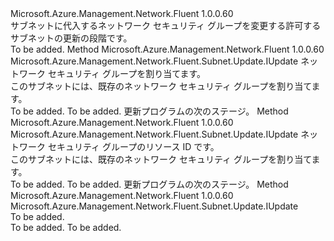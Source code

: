 <Type Name="IWithNetworkSecurityGroup" FullName="Microsoft.Azure.Management.Network.Fluent.Subnet.Update.IWithNetworkSecurityGroup">
  <TypeSignature Language="C#" Value="public interface IWithNetworkSecurityGroup" />
  <TypeSignature Language="ILAsm" Value=".class public interface auto ansi abstract IWithNetworkSecurityGroup" />
  <TypeSignature Language="DocId" Value="T:Microsoft.Azure.Management.Network.Fluent.Subnet.Update.IWithNetworkSecurityGroup" />
  <TypeSignature Language="VB.NET" Value="Public Interface IWithNetworkSecurityGroup" />
  <TypeSignature Language="F#" Value="type IWithNetworkSecurityGroup = interface" />
  <AssemblyInfo>
    <AssemblyName>Microsoft.Azure.Management.Network.Fluent</AssemblyName>
    <AssemblyVersion>1.0.0.60</AssemblyVersion>
  </AssemblyInfo>
  <Interfaces />
  <Docs>
    <summary>
            サブネットに代入するネットワーク セキュリティ グループを変更する許可するサブネットの更新の段階です。
            </summary>
    <remarks>To be added.</remarks>
  </Docs>
  <Members>
    <Member MemberName="WithExistingNetworkSecurityGroup">
      <MemberSignature Language="C#" Value="public Microsoft.Azure.Management.Network.Fluent.Subnet.Update.IUpdate WithExistingNetworkSecurityGroup (Microsoft.Azure.Management.Network.Fluent.INetworkSecurityGroup nsg);" />
      <MemberSignature Language="ILAsm" Value=".method public hidebysig newslot virtual instance class Microsoft.Azure.Management.Network.Fluent.Subnet.Update.IUpdate WithExistingNetworkSecurityGroup(class Microsoft.Azure.Management.Network.Fluent.INetworkSecurityGroup nsg) cil managed" />
      <MemberSignature Language="DocId" Value="M:Microsoft.Azure.Management.Network.Fluent.Subnet.Update.IWithNetworkSecurityGroup.WithExistingNetworkSecurityGroup(Microsoft.Azure.Management.Network.Fluent.INetworkSecurityGroup)" />
      <MemberSignature Language="VB.NET" Value="Public Function WithExistingNetworkSecurityGroup (nsg As INetworkSecurityGroup) As IUpdate" />
      <MemberSignature Language="F#" Value="abstract member WithExistingNetworkSecurityGroup : Microsoft.Azure.Management.Network.Fluent.INetworkSecurityGroup -&gt; Microsoft.Azure.Management.Network.Fluent.Subnet.Update.IUpdate" Usage="iWithNetworkSecurityGroup.WithExistingNetworkSecurityGroup nsg" />
      <MemberType>Method</MemberType>
      <AssemblyInfo>
        <AssemblyName>Microsoft.Azure.Management.Network.Fluent</AssemblyName>
        <AssemblyVersion>1.0.0.60</AssemblyVersion>
      </AssemblyInfo>
      <ReturnValue>
        <ReturnType>Microsoft.Azure.Management.Network.Fluent.Subnet.Update.IUpdate</ReturnType>
      </ReturnValue>
      <Parameters>
        <Parameter Name="nsg" Type="Microsoft.Azure.Management.Network.Fluent.INetworkSecurityGroup" />
      </Parameters>
      <Docs>
        <param name="nsg">ネットワーク セキュリティ グループを割り当てます。</param>
        <summary>
            このサブネットには、既存のネットワーク セキュリティ グループを割り当てます。
            </summary>
        <returns>To be added.</returns>
        <remarks>To be added.</remarks>
        <return>更新プログラムの次のステージ。</return>
      </Docs>
    </Member>
    <Member MemberName="WithExistingNetworkSecurityGroup">
      <MemberSignature Language="C#" Value="public Microsoft.Azure.Management.Network.Fluent.Subnet.Update.IUpdate WithExistingNetworkSecurityGroup (string resourceId);" />
      <MemberSignature Language="ILAsm" Value=".method public hidebysig newslot virtual instance class Microsoft.Azure.Management.Network.Fluent.Subnet.Update.IUpdate WithExistingNetworkSecurityGroup(string resourceId) cil managed" />
      <MemberSignature Language="DocId" Value="M:Microsoft.Azure.Management.Network.Fluent.Subnet.Update.IWithNetworkSecurityGroup.WithExistingNetworkSecurityGroup(System.String)" />
      <MemberSignature Language="VB.NET" Value="Public Function WithExistingNetworkSecurityGroup (resourceId As String) As IUpdate" />
      <MemberSignature Language="F#" Value="abstract member WithExistingNetworkSecurityGroup : string -&gt; Microsoft.Azure.Management.Network.Fluent.Subnet.Update.IUpdate" Usage="iWithNetworkSecurityGroup.WithExistingNetworkSecurityGroup resourceId" />
      <MemberType>Method</MemberType>
      <AssemblyInfo>
        <AssemblyName>Microsoft.Azure.Management.Network.Fluent</AssemblyName>
        <AssemblyVersion>1.0.0.60</AssemblyVersion>
      </AssemblyInfo>
      <ReturnValue>
        <ReturnType>Microsoft.Azure.Management.Network.Fluent.Subnet.Update.IUpdate</ReturnType>
      </ReturnValue>
      <Parameters>
        <Parameter Name="resourceId" Type="System.String" />
      </Parameters>
      <Docs>
        <param name="resourceId">ネットワーク セキュリティ グループのリソース ID です。</param>
        <summary>
            このサブネットには、既存のネットワーク セキュリティ グループを割り当てます。
            </summary>
        <returns>To be added.</returns>
        <remarks>To be added.</remarks>
        <return>更新プログラムの次のステージ。</return>
      </Docs>
    </Member>
    <Member MemberName="WithoutNetworkSecurityGroup">
      <MemberSignature Language="C#" Value="public Microsoft.Azure.Management.Network.Fluent.Subnet.Update.IUpdate WithoutNetworkSecurityGroup ();" />
      <MemberSignature Language="ILAsm" Value=".method public hidebysig newslot virtual instance class Microsoft.Azure.Management.Network.Fluent.Subnet.Update.IUpdate WithoutNetworkSecurityGroup() cil managed" />
      <MemberSignature Language="DocId" Value="M:Microsoft.Azure.Management.Network.Fluent.Subnet.Update.IWithNetworkSecurityGroup.WithoutNetworkSecurityGroup" />
      <MemberSignature Language="VB.NET" Value="Public Function WithoutNetworkSecurityGroup () As IUpdate" />
      <MemberSignature Language="F#" Value="abstract member WithoutNetworkSecurityGroup : unit -&gt; Microsoft.Azure.Management.Network.Fluent.Subnet.Update.IUpdate" Usage="iWithNetworkSecurityGroup.WithoutNetworkSecurityGroup " />
      <MemberType>Method</MemberType>
      <AssemblyInfo>
        <AssemblyName>Microsoft.Azure.Management.Network.Fluent</AssemblyName>
        <AssemblyVersion>1.0.0.60</AssemblyVersion>
      </AssemblyInfo>
      <ReturnValue>
        <ReturnType>Microsoft.Azure.Management.Network.Fluent.Subnet.Update.IUpdate</ReturnType>
      </ReturnValue>
      <Parameters />
      <Docs>
        <summary>To be added.</summary>
        <returns>To be added.</returns>
        <remarks>To be added.</remarks>
      </Docs>
    </Member>
  </Members>
</Type>